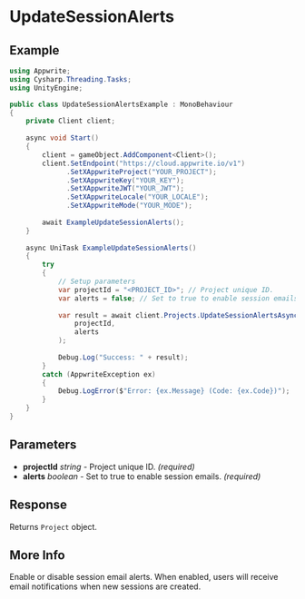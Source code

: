 # UpdateSessionAlerts

## Example

```csharp
using Appwrite;
using Cysharp.Threading.Tasks;
using UnityEngine;

public class UpdateSessionAlertsExample : MonoBehaviour
{
    private Client client;
    
    async void Start()
    {
        client = gameObject.AddComponent<Client>();
        client.SetEndpoint("https://cloud.appwrite.io/v1")
              .SetXAppwriteProject("YOUR_PROJECT");
              .SetXAppwriteKey("YOUR_KEY");
              .SetXAppwriteJWT("YOUR_JWT");
              .SetXAppwriteLocale("YOUR_LOCALE");
              .SetXAppwriteMode("YOUR_MODE");
        
        await ExampleUpdateSessionAlerts();
    }
    
    async UniTask ExampleUpdateSessionAlerts()
    {
        try
        {
            // Setup parameters
            var projectId = "<PROJECT_ID>"; // Project unique ID.
            var alerts = false; // Set to true to enable session emails.
            
            var result = await client.Projects.UpdateSessionAlertsAsync(
                projectId,
                alerts
            );
            
            Debug.Log("Success: " + result);
        }
        catch (AppwriteException ex)
        {
            Debug.LogError($"Error: {ex.Message} (Code: {ex.Code})");
        }
    }
}
```

## Parameters

- **projectId** *string* - Project unique ID. *(required)*
- **alerts** *boolean* - Set to true to enable session emails. *(required)*

## Response

Returns `Project` object.
## More Info

Enable or disable session email alerts. When enabled, users will receive email notifications when new sessions are created.
